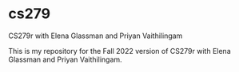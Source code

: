 # cs279
CS279r with Elena Glassman and Priyan Vaithilingam

This is my repository for the Fall 2022 version of CS279r with Elena Glassman and Priyan Vaithilingam. 

